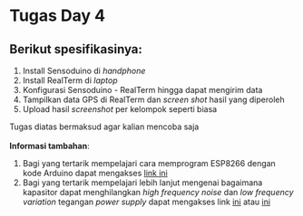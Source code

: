 # Tugas Day 4

## Berikut spesifikasinya:
1. Install Sensoduino di *handphone*
2. Install RealTerm di *laptop*
3. Konfigurasi Sensoduino - RealTerm hingga dapat mengirim data
3. Tampilkan data GPS di RealTerm dan *screen shot* hasil yang diperoleh
4. Upload hasil *screenshot* per kelompok seperti biasa

Tugas diatas bermaksud agar kalian mencoba saja</br  ></br  >
**Informasi tambahan**: </br  >
1. Bagi yang tertarik mempelajari cara memprogram ESP8266 dengan kode Arduino dapat mengakses [link ini](https://github.com/esp8266/Arduino)
2. Bagi yang tertarik mempelajari lebih lanjut mengenai bagaimana kapasitor dapat menghilangkan *high frequency noise* dan *low frequency variation* tegangan *power supply* dapat mengakses link [ini](https://learn.sparkfun.com/tutorials/capacitors/application-examples) atau [ini](http://www.allaboutcircuits.com/technical-articles/clean-power-for-every-ic-part-1-understanding-bypass-capacitors/)
